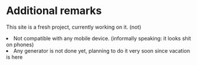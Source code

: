 # Additional remarks
This site is a fresh project, currently working on it. (not)
<li>Not compatible with any mobile device. (informally speaking: it looks shit on phones)</li>
<li>Any generator is not done yet, planning to do it very soon since vacation is here</li>
